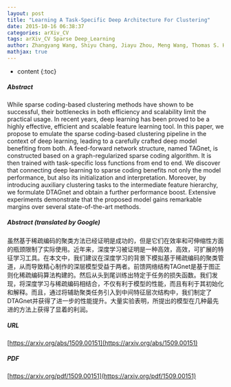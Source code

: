 ```yaml
---
layout: post
title: "Learning A Task-Specific Deep Architecture For Clustering"
date: 2015-10-16 06:38:37
categories: arXiv_CV
tags: arXiv_CV Sparse Deep_Learning
author: Zhangyang Wang, Shiyu Chang, Jiayu Zhou, Meng Wang, Thomas S. Huang
mathjax: true
---
```


* content
{:toc}

##### Abstract
While sparse coding-based clustering methods have shown to be successful, their bottlenecks in both efficiency and scalability limit the practical usage. In recent years, deep learning has been proved to be a highly effective, efficient and scalable feature learning tool. In this paper, we propose to emulate the sparse coding-based clustering pipeline in the context of deep learning, leading to a carefully crafted deep model benefiting from both. A feed-forward network structure, named TAGnet, is constructed based on a graph-regularized sparse coding algorithm. It is then trained with task-specific loss functions from end to end. We discover that connecting deep learning to sparse coding benefits not only the model performance, but also its initialization and interpretation. Moreover, by introducing auxiliary clustering tasks to the intermediate feature hierarchy, we formulate DTAGnet and obtain a further performance boost. Extensive experiments demonstrate that the proposed model gains remarkable margins over several state-of-the-art methods.

##### Abstract (translated by Google)
虽然基于稀疏编码的聚类方法已经证明是成功的，但是它们在效率和可伸缩性方面的瓶颈限制了实际使用。近年来，深度学习被证明是一种高效，高效，可扩展的特征学习工具。在本文中，我们建议在深度学习的背景下模拟基于稀疏编码的聚类管道，从而导致精心制作的深层模型受益于两者。前馈网络结构TAGnet是基于图正则化稀疏编码算法构建的。然后从头到尾训练出特定于任务的损失函数。我们发现，将深度学习与稀疏编码相结合，不仅有利于模型的性能，而且有利于其初始化和解释。而且，通过将辅助聚类任务引入到中间特征层次结构中，我们制定了DTAGnet并获得了进一步的性能提升。大量实验表明，所提出的模型在几种最先进的方法上获得了显着的利润。

##### URL
[https://arxiv.org/abs/1509.00151](https://arxiv.org/abs/1509.00151)

##### PDF
[https://arxiv.org/pdf/1509.00151](https://arxiv.org/pdf/1509.00151)

